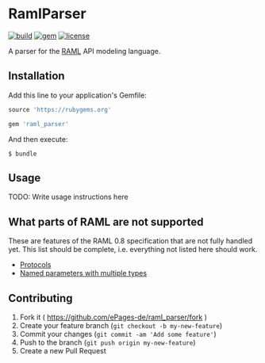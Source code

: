 # RamlParser

[![build](https://img.shields.io/travis/ePages-de/raml_parser/develop.svg)](https://travis-ci.org/ePages-de/raml_parser)
[![gem](https://img.shields.io/gem/v/raml_parser.svg)](https://rubygems.org/gems/raml_parser)
[![license](https://img.shields.io/badge/license-MIT-lightgrey.svg)](http://opensource.org/licenses/MIT)

A parser for the [RAML](http://raml.org/) API modeling language.

## Installation

Add this line to your application's Gemfile:

```ruby
source 'https://rubygems.org'

gem 'raml_parser'
```

And then execute:

    $ bundle

## Usage

TODO: Write usage instructions here

## What parts of RAML are not supported

These are features of the RAML 0.8 specification that are not fully handled yet. This list should be complete, i.e. everything not listed here should work.

* [Protocols](http://raml.org/spec.html#protocols)
* [Named parameters with multiple types](http://raml.org/spec.html#named-parameters-with-multiple-types)

## Contributing

1. Fork it ( https://github.com/ePages-de/raml_parser/fork )
2. Create your feature branch (`git checkout -b my-new-feature`)
3. Commit your changes (`git commit -am 'Add some feature'`)
4. Push to the branch (`git push origin my-new-feature`)
5. Create a new Pull Request
